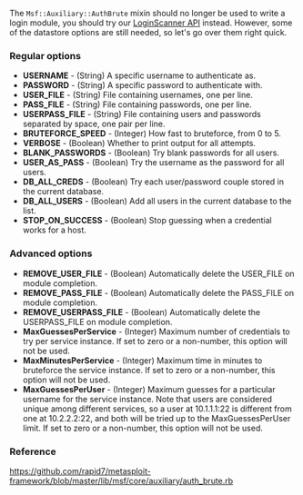 The ```Msf::Auxiliary::AuthBrute``` mixin should no longer be used to write a login module, you should try our [LoginScanner API](https://github.com/rapid7/metasploit-framework/wiki/Creating-Metasploit-Framework-LoginScanners) instead. However, some of the datastore options are still needed, so let's go over them right quick.

### Regular options

* **USERNAME** - (String) A specific username to authenticate as.
* **PASSWORD** - (String) A specific password to authenticate with.
* **USER_FILE** - (String) File containing usernames, one per line.
* **PASS_FILE** - (String) File containing passwords, one per line.
* **USERPASS_FILE** - (String) File containing users and passwords separated by space, one pair per line.
* **BRUTEFORCE_SPEED** - (Integer) How fast to bruteforce, from 0 to 5.
* **VERBOSE** - (Boolean) Whether to print output for all attempts.
* **BLANK_PASSWORDS** - (Boolean) Try blank passwords for all users.
* **USER_AS_PASS** - (Boolean) Try the username as the password for all users.
* **DB_ALL_CREDS** - (Boolean) Try each user/password couple stored in the current database.
* **DB_ALL_USERS** - (Boolean) Add all users in the current database to the list.
* **STOP_ON_SUCCESS** - (Boolean) Stop guessing when a credential works for a host.

### Advanced options

* **REMOVE_USER_FILE** - (Boolean) Automatically delete the USER_FILE on module completion.
* **REMOVE_PASS_FILE** - (Boolean) Automatically delete the PASS_FILE on module completion.
* **REMOVE_USERPASS_FILE** - (Boolean) Automatically delete the USERPASS_FILE on module completion.
* **MaxGuessesPerService** - (Integer) Maximum number of credentials to try per service instance. If set to zero or a non-number, this option will not be used.
* **MaxMinutesPerService** - (Integer) Maximum time in minutes to bruteforce the service instance. If set to zero or a non-number, this option will not be used.
* **MaxGuessesPerUser** - (Integer) Maximum guesses for a particular username for the service instance. Note that users are considered unique among different services, so a user at 10.1.1.1:22 is different from one at 10.2.2.2:22, and both will be tried up to the MaxGuessesPerUser limit.	If set to zero or a non-number, this option will not be used.

### Reference

https://github.com/rapid7/metasploit-framework/blob/master/lib/msf/core/auxiliary/auth_brute.rb